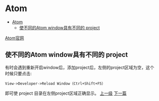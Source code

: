 # Atom


<!-- @import "[TOC]" {cmd="toc" depthFrom=1 depthTo=6 orderedList=false} -->
<!-- code_chunk_output -->

* [Atom](#atom)
	* [使不同的Atom window具有不同的 project](#使不同的atom-window具有不同的-project)

<!-- /code_chunk_output -->

[Atom官网](https://atom.io/)

## 使不同的Atom window具有不同的 project

有时会遇到重新开启window后，添加project后，左侧的project区域为空，这个时候只要点击:

```highLight
View->Developer->Reload Window（Ctrl+Shift+F5）
```

即可使 project 目录在左侧project区域正确显示。
[上一级](base.md)
[下一篇](config_hadoop_httpfs.md)
